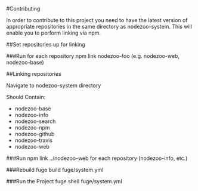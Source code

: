 #Contributing

In order to contribute to this project you need to have the latest version of appropriate repositories in the same directory as nodezoo-system. This will enable you to perform linking via npm.

##Set repositories up for linking

###Run for each repository
npm link nodezoo-foo (e.g. nodezoo-web, nodezoo-base)

##Linking repositories

Navigate to nodezoo-system directory

Should Contain:
* nodezoo-base
* nodezoo-info
* nodezoo-search
* nodezoo-npm
* nodezoo-github
* nodezoo-travis
* nodezoo-web

###Run
npm link ../nodezoo-web for each repository (nodezoo-info, etc.)

###Rebuild
fuge build fuge/system.yml

###Run the Project
fuge shell fuge/system.yml
